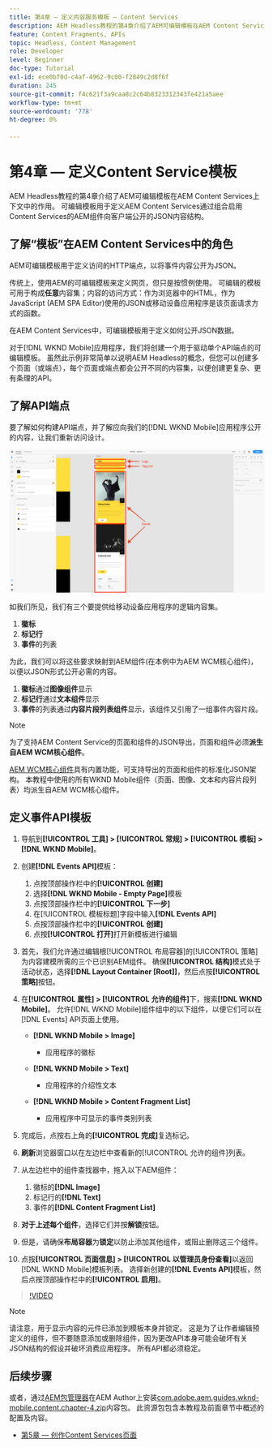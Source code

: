 ```yaml
---
title: 第4章 — 定义内容服务模板 — Content Services
description: AEM Headless教程的第4章介绍了AEM可编辑模板在AEM Content Services上下文中的作用。 可编辑模板用于定义AEM Content Services最终公开的JSON内容结构。
feature: Content Fragments, APIs
topic: Headless, Content Management
role: Developer
level: Beginner
doc-type: Tutorial
exl-id: ece0bf0d-c4af-4962-9c00-f2849c2d8f6f
duration: 245
source-git-commit: f4c621f3a9caa8c2c64b8323312343fe421a5aee
workflow-type: tm+mt
source-wordcount: '778'
ht-degree: 0%

---
```


# 第4章 — 定义Content Service模板

AEM Headless教程的第4章介绍了AEM可编辑模板在AEM Content Services上下文中的作用。 可编辑模板用于定义AEM Content Services通过组合启用Content Services的AEM组件向客户端公开的JSON内容结构。

## 了解“模板”在AEM Content Services中的角色

AEM可编辑模板用于定义访问的HTTP端点，以将事件内容公开为JSON。

传统上，使用AEM的可编辑模板来定义网页，但只是按惯例使用。 可编辑的模板可用于构成&#x200B;**任意**&#x200B;内容集；内容的访问方式：作为浏览器中的HTML，作为JavaScript (AEM SPA Editor)使用的JSON或移动设备应用程序是该页面请求方式的函数。

在AEM Content Services中，可编辑模板用于定义如何公开JSON数据。

对于[!DNL WKND Mobile]应用程序，我们将创建一个用于驱动单个API端点的可编辑模板。 虽然此示例非常简单以说明AEM Headless的概念，但您可以创建多个页面（或端点），每个页面或端点都会公开不同的内容集，以便创建更复杂、更有条理的API。

## 了解API端点

要了解如何构建API端点，并了解应向我们的[!DNL WKND Mobile]应用程序公开的内容，让我们重新访问设计。

![事件API页面分解](./assets/chapter-4/design-to-component-mapping.png)

如我们所见，我们有三个要提供给移动设备应用程序的逻辑内容集。

1. **徽标**
2. **标记行**
3. **事件**&#x200B;的列表

为此，我们可以将这些要求映射到AEM组件(在本例中为AEM WCM核心组件)，以便以JSON形式公开必需的内容。

1. **徽标**&#x200B;通过&#x200B;**图像组件**&#x200B;显示
2. **标记行**&#x200B;通过&#x200B;**文本组件**&#x200B;显示
3. **事件**&#x200B;的列表通过&#x200B;**内容片段列表组件**&#x200B;显示，该组件又引用了一组事件内容片段。

>[!NOTE]
>
>为了支持AEM Content Service的页面和组件的JSON导出，页面和组件必须&#x200B;**派生自AEM WCM核心组件**。
>
>[AEM WCM核心组件](https://github.com/Adobe-Marketing-Cloud/aem-core-wcm-components)具有内置功能，可支持导出的页面和组件的标准化JSON架构。 本教程中使用的所有WKND Mobile组件（页面、图像、文本和内容片段列表）均派生自AEM WCM核心组件。

## 定义事件API模板

1. 导航到&#x200B;**[!UICONTROL 工具] > [!UICONTROL 常规] > [!UICONTROL 模板] >[!DNL WKND Mobile]**。

1. 创建&#x200B;**[!DNL Events API]**&#x200B;模板：

   1. 点按顶部操作栏中的&#x200B;**[!UICONTROL 创建]**
   1. 选择&#x200B;**[!DNL WKND Mobile - Empty Page]**&#x200B;模板
   1. 点按顶部操作栏中的&#x200B;**[!UICONTROL 下一步]**
   1. 在[!UICONTROL 模板标题]字段中输入&#x200B;**[!DNL Events API]**
   1. 点按顶部操作栏中的&#x200B;**[!UICONTROL 创建]**
   1. 点按&#x200B;**[!UICONTROL 打开]**&#x200B;打开新模板进行编辑

1. 首先，我们允许通过编辑根[!UICONTROL 布局容器]的[!UICONTROL 策略]为内容建模所需的三个已识别AEM组件。 确保&#x200B;**[!UICONTROL 结构]**&#x200B;模式处于活动状态，选择&#x200B;**[!DNL Layout Container \[Root\]]**，然后点按&#x200B;**[!UICONTROL 策略]**&#x200B;按钮。
1. 在&#x200B;**[!UICONTROL 属性] > [!UICONTROL 允许的组件]**&#x200B;下，搜索&#x200B;**[!DNL WKND Mobile]**。 允许[!DNL WKND Mobile]组件组中的以下组件，以便它们可以在[!DNL Events] API页面上使用。

   * **[!DNL WKND Mobile > Image]**

      * 应用程序的徽标

   * **[!DNL WKND Mobile > Text]**

      * 应用程序的介绍性文本

   * **[!DNL WKND Mobile > Content Fragment List]**

      * 应用程序中可显示的事件类别列表

1. 完成后，点按右上角的&#x200B;**[!UICONTROL 完成]**&#x200B;复选标记。
1. **刷新**&#x200B;浏览器窗口以在左边栏中查看新的[!UICONTROL 允许的组件]列表。
1. 从左边栏中的组件查找器中，拖入以下AEM组件：
   1. 徽标的&#x200B;**[!DNL Image]**
   2. 标记行的&#x200B;**[!DNL Text]**
   3. 事件的&#x200B;**[!DNL Content Fragment List]**
1. **对于上述每个组件**，选择它们并按&#x200B;**解锁**&#x200B;按钮。
1. 但是，请确保&#x200B;**布局容器**&#x200B;为&#x200B;**锁定**&#x200B;以防止添加其他组件，或阻止删除这三个组件。
1. 点按&#x200B;**[!UICONTROL 页面信息] > [!UICONTROL 以管理员身份查看]**&#x200B;以返回[!DNL WKND Mobile]模板列表。 选择新创建的&#x200B;**[!DNL Events API]**&#x200B;模板，然后点按顶部操作栏中的&#x200B;**[!UICONTROL 启用]**。

>[!VIDEO](https://video.tv.adobe.com/v/28342?quality=12&learn=on)

>[!NOTE]
>
> 请注意，用于显示内容的元件已添加到模板本身并锁定。 这是为了让作者编辑预定义的组件，但不要随意添加或删除组件，因为更改API本身可能会破坏有关JSON结构的假设并破坏消费应用程序。 所有API都必须稳定。

## 后续步骤

或者，通过[AEM包管理器](http://localhost:4502/crx/packmgr/index.jsp)在AEM Author上安装[com.adobe.aem.guides.wknd-mobile.content.chapter-4.zip](https://github.com/adobe/aem-guides-wknd-mobile/releases/latest)内容包。 此资源包包含本教程及前面章节中概述的配置及内容。

* [第5章 — 创作Content Services页面](./chapter-5.md)
